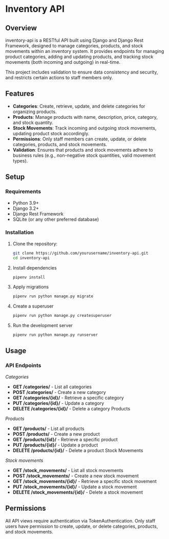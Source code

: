 # Inventory API

## Overview
inventory-api is a RESTful API built using Django and Django Rest Framework, designed to manage categories, products, and stock movements within an inventory system. It provides endpoints for managing product categories, adding and updating products, and tracking stock movements (both incoming and outgoing) in real-time.

This project includes validation to ensure data consistency and security, and restricts certain actions to staff members only.

## Features
- **Categories**: Create, retrieve, update, and delete categories for organizing products.
- **Products**: Manage products with name, description, price, category, and stock quantity.
- **Stock Movements**: Track incoming and outgoing stock movements, updating product stock accordingly.
- **Permissions**: Only staff members can create, update, or delete categories, products, and stock movements.
- **Validation**: Ensures that products and stock movements adhere to business rules (e.g., non-negative stock quantities, valid movement types).

## Setup

### Requirements
- Python 3.9+
- Django 3.2+
- Django Rest Framework
- SQLite (or any other preferred database)

### Installation

1. Clone the repository:
   ```bash
   git clone https://github.com/yourusername/inventory-api.git
   cd inventory-api

2. Install dependencies
   ```bash
   pipenv install

3. Apply migrations
    ```bash
    pipenv run python manage.py migrate

4. Create a superuser
    ```bash
    pipenv run python manage.py createsuperuser

5. Run the development server
    ```bash
    pipenv run python manage.py runserver

## Usage

### API Endpoints

*Categories*
- **GET /categories/**  - List all categories
- **POST /categories/** - Create a new category
- **GET /categories/{id}/** - Retrieve a specific category
- **PUT /categories/{id}/** - Update a category
- **DELETE /categories/{id}/** - Delete a category
Products

*Products*
- **GET /products/** - List all products
- **POST /products/** - Create a new product
- **GET /products/{id}/** - Retrieve a specific product
- **PUT /products/{id}/** - Update a product
- **DELETE /products/{id}/** - Delete a product
Stock Movements

*Stock movements*
- **GET /stock_movements/** - List all stock movements
- **POST /stock_movements/** - Create a new stock movement
- **GET /stock_movements/{id}/** - Retrieve a specific stock movement
- **PUT /stock_movements/{id}/** - Update a stock movement
- **DELETE /stock_movements/{id}/** - Delete a stock movement

## Permissions
All API views require authentication via TokenAuthentication.
Only staff users have permission to create, update, or delete categories, products, and stock movements.